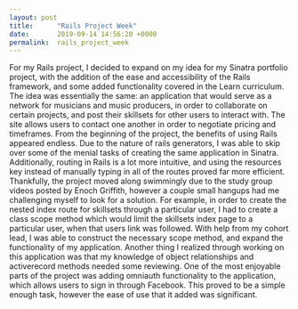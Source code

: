 ```yaml
---
layout: post
title:      "Rails Project Week"
date:       2019-09-14 14:56:20 +0000
permalink:  rails_project_week
---
```


For my Rails project, I decided to expand on my idea for my Sinatra portfolio project, with the addition of the ease and accessibility of the Rails framework, and some added functionality covered in the Learn curriculum. The idea was essentially the same: an application that would serve as a network for musicians and music producers, in order to collaborate on certain projects, and post their skillsets for other users to interact with. The site allows users to contact one another in order to negotiate pricing and timeframes. From the beginning of the project, the benefits of using Rails appeared endless. Due to the nature of rails generators, I was able to skip over some of the menial tasks of creating the same application in Sinatra. Additionally, routing in Rails is a lot more intuitive, and using the resources key instead of manually typing in all of the routes proved far more efficient. Thankfully, the project moved along swimmingly due to the study group videos posted by Enoch Griffith, however a couple small hangups had me challenging myself to look for a solution. For example, in order to create the nested index route for skillsets through a particular user, I had to create a class scope method which would limit the skillsets index page to a particular user, when that users link was followed. With help from my cohort lead, I was able to construct the necessary scope method, and expand the functionality of my application. Another thing I realized through working on this application was that my knowledge of object relationships and activerecord methods needed some reviewing. One of the most enjoyable parts of the project was adding omniauth functionality to the application, which allows users to sign in through Facebook. This proved to be a simple enough task, however the ease of use that it added was significant. 
